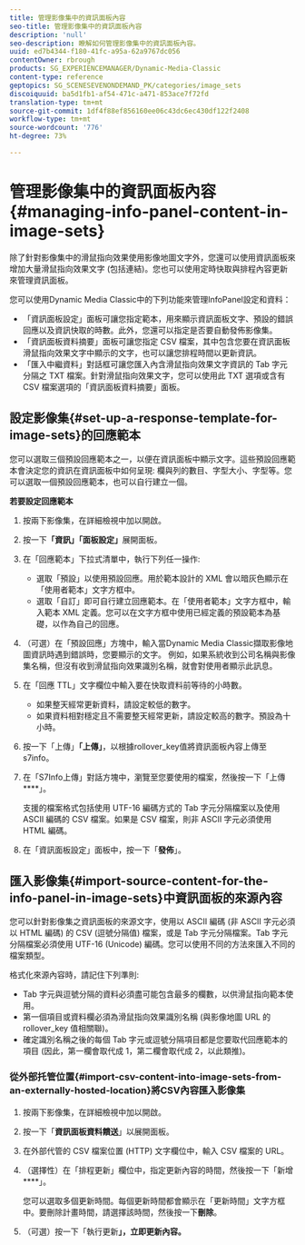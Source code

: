 ```yaml
---
title: 管理影像集中的資訊面板內容
seo-title: 管理影像集中的資訊面板內容
description: 'null'
seo-description: 瞭解如何管理影像集中的資訊面板內容。
uuid: ed7b4344-f180-41fc-a95a-62a9767dc056
contentOwner: rbrough
products: SG_EXPERIENCEMANAGER/Dynamic-Media-Classic
content-type: reference
geptopics: SG_SCENESEVENONDEMAND_PK/categories/image_sets
discoiquuid: ba5d1fb1-af54-471c-a471-853ace7f72fd
translation-type: tm+mt
source-git-commit: 1df4f88ef856160ee06c43dc6ec430df122f2408
workflow-type: tm+mt
source-wordcount: '776'
ht-degree: 73%

---
```



# 管理影像集中的資訊面板內容{#managing-info-panel-content-in-image-sets}

除了針對影像集中的滑鼠指向效果使用影像地圖文字外，您還可以使用資訊面板來增加大量滑鼠指向效果文字 (包括連結)。您也可以使用定時快取與排程內容更新來管理資訊面板。

您可以使用Dynamic Media Classic中的下列功能來管理InfoPanel設定和資料：

* 「資訊面板設定」面板可讓您指定範本，用來顯示資訊面板文字、預設的錯誤回應以及資訊快取的時數。此外，您還可以指定是否要自動發佈影像集。
* 「資訊面板資料摘要」面板可讓您指定 CSV 檔案，其中包含您要在資訊面板滑鼠指向效果文字中顯示的文字，也可以讓您排程時間以更新資訊。
* 「匯入中繼資料」對話框可讓您匯入內含滑鼠指向效果文字資訊的 Tab 字元分隔之 TXT 檔案。針對滑鼠指向效果文字，您可以使用此 TXT 選項或含有 CSV 檔案選項的「資訊面板資料摘要」面板。

## 設定影像集{#set-up-a-response-template-for-image-sets}的回應範本

您可以選取三個預設回應範本之一，以便在資訊面板中顯示文字。這些預設回應範本會決定您的資訊在資訊面板中如何呈現: 欄與列的數目、字型大小、字型等。您可以選取一個預設回應範本，也可以自行建立一個。

**若要設定回應範本**

1. 按兩下影像集，在詳細檢視中加以開啟。
1. 按一下&#x200B;**「資訊」「面板設定」**&#x200B;展開面板。
1. 在「回應範本」下拉式清單中，執行下列任一操作:

   * 選取「預設」以使用預設回應。用於範本設計的 XML 會以暗灰色顯示在「使用者範本」文字方框中。
   * 選取「自訂」即可自行建立回應範本。在「使用者範本」文字方框中，輸入範本 XML 定義。您可以在文字方框中使用已經定義的預設範本為基礎，以作為自己的回應。

1. （可選）在「預設回應」方塊中，輸入當Dynamic Media Classic擷取影像地圖資訊時遇到錯誤時，您要顯示的文字。 例如，如果系統收到公司名稱與影像集名稱，但沒有收到滑鼠指向效果識別名稱，就會對使用者顯示此訊息。
1. 在「回應 TTL」文字欄位中輸入要在快取資料前等待的小時數。

   * 如果整天經常更新資料，請設定較低的數字。
   * 如果資料相對穩定且不需要整天經常更新，請設定較高的數字。預設為十小時。

1. 按一下「上傳」**「上傳」**，以根據rollover_key值將資訊面板內容上傳至s7info。
1. 在「S7Info上傳」對話方塊中，瀏覽至您要使用的檔案，然後按一下「上傳&#x200B;****」。

   支援的檔案格式包括使用 UTF-16 編碼方式的 Tab 字元分隔檔案以及使用 ASCII 編碼的 CSV 檔案。如果是 CSV 檔案，則非 ASCII 字元必須使用 HTML 編碼。

1. 在「資訊面板設定」面板中，按一下「**發佈**」。

## 匯入影像集{#import-source-content-for-the-info-panel-in-image-sets}中資訊面板的來源內容

您可以針對影像集之資訊面板的來源文字，使用以 ASCII 編碼 (非 ASCII 字元必須以 HTML 編碼) 的 CSV (逗號分隔值) 檔案，或是 Tab 字元分隔檔案。Tab 字元分隔檔案必須使用 UTF-16 (Unicode) 編碼。您可以使用不同的方法來匯入不同的檔案類型。

格式化來源內容時，請記住下列準則:

* Tab 字元與逗號分隔的資料必須盡可能包含最多的欄數，以供滑鼠指向範本使用。
* 第一個項目或資料欄必須為滑鼠指向效果識別名稱 (與影像地圖 URL 的 rollover_key 值相關聯)。
* 確定識別名稱之後的每個 Tab 字元或逗號分隔項目都是您要取代回應範本的項目 (因此，第一欄會取代成 $1$，第二欄會取代成 $2$，以此類推)。

### 從外部托管位置{#import-csv-content-into-image-sets-from-an-externally-hosted-location}將CSV內容匯入影像集

1. 按兩下影像集，在詳細檢視中加以開啟。
1. 按一下「**資訊面板資料饋送**」以展開面板。
1. 在外部代管的 CSV 檔案位置 (HTTP) 文字欄位中，輸入 CSV 檔案的 URL。
1. （選擇性）在「排程更新」欄位中，指定更新內容的時間，然後按一下「新增&#x200B;****」。

   您可以選取多個更新時間。每個更新時間都會顯示在「更新時間」文字方框中。要刪除計畫時間，請選擇該時間，然後按一下&#x200B;**刪除**。

1. （可選）按一下「執行更新&#x200B;**」，立即更新內容。**

